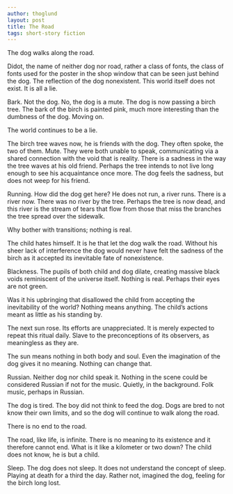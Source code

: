 ```yaml
---
author: thoglund
layout: post
title: The Road
tags: short-story fiction
---
```


The dog walks along the road.

Didot, the name of neither dog nor road, rather a class of fonts, the class of
fonts used for the poster in the shop window that can be seen just behind the
dog. The reflection of the dog nonexistent. This world itself does not exist. It
is all a lie.

Bark. Not the dog. No, the dog is a mute. The dog is now passing a birch tree.
The bark of the birch is painted pink, much more interesting than the dumbness
of the dog. Moving on.

The world continues to be a lie.

The birch tree waves now, he is friends with the dog. They often spoke, the two
of them. Mute. They were both unable to speak, communicating via a shared
connection with the void that is reality. There is a sadness in the way the tree
waves at his old friend. Perhaps the tree intends to not live long enough to see
his acquaintance once more. The dog feels the sadness, but does not weep for his
friend.

Running. How did the dog get here? He does not run, a river runs. There is a
river now. There was no river by the tree. Perhaps the tree is now dead, and
this river is the stream of tears that flow from those that miss the branches
the tree spread over the sidewalk.

Why bother with transitions; nothing is real.

The child hates himself. It is he that let the dog walk the road. Without his
sheer lack of interference the dog would never have felt the sadness of the
birch as it accepted its inevitable fate of nonexistence.

Blackness. The pupils of both child and dog dilate, creating massive black voids
reminiscent of the universe itself. Nothing is real. Perhaps their eyes are not
green.

Was it his upbringing that disallowed the child from accepting the inevitability
of the world? Nothing means anything. The child’s actions meant as little as his
standing by.

The next sun rose. Its efforts are unappreciated. It is merely expected to
repeat this ritual daily. Slave to the preconceptions of its observers, as
meaningless as they are.

The sun means nothing in both body and soul. Even the imagination of the dog
gives it no meaning. Nothing can change that.

Russian. Neither dog nor child speak it. Nothing in the scene could be
considered Russian if not for the music. Quietly, in the background. Folk music,
perhaps in Russian.

The dog is tired. The boy did not think to feed the dog. Dogs are bred to not
know their own limits, and so the dog will continue to walk along the road.

There is no end to the road.

The road, like life, is infinite. There is no meaning to its existence and it
therefore cannot end. What is it like a kilometer or two down? The child does
not know, he is but a child.

Sleep.  The dog does not sleep. It does not understand the concept of sleep.
Playing at death for a third the day. Rather not, imagined the dog, feeling for
the birch long lost.
